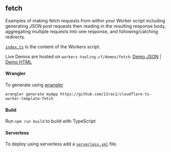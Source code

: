 ## fetch

Examples of making fetch requests from within your Worker script including generating JSON post requests then reading in the resulting response body, aggregating multiple requests into one response, and following/catching redirects.

[`index.ts`](https://github.com/13rac1/cloudflare-ts-worker-template-fetch/blob/master/index.ts) is the content of the Workers script.

Live Demos are hosted on `workers-tooling.cf/demos/fetch`:
[Demo JSON](http://workers-tooling.cf/demos/fetch/json) | [Demo HTML](http://workers-tooling.cf/demos/fetch/html)

#### Wrangler
To generate using [wrangler](https://github.com/cloudflare/wrangler)

```
wrangler generate myApp https://github.com/13rac1/cloudflare-ts-worker-template-fetch
```

#### Build
Run `npm run build` to build with TypeScript

#### Serverless
To deploy using serverless add a [`serverless.yml`](https://serverless.com/framework/docs/providers/cloudflare/) file.
